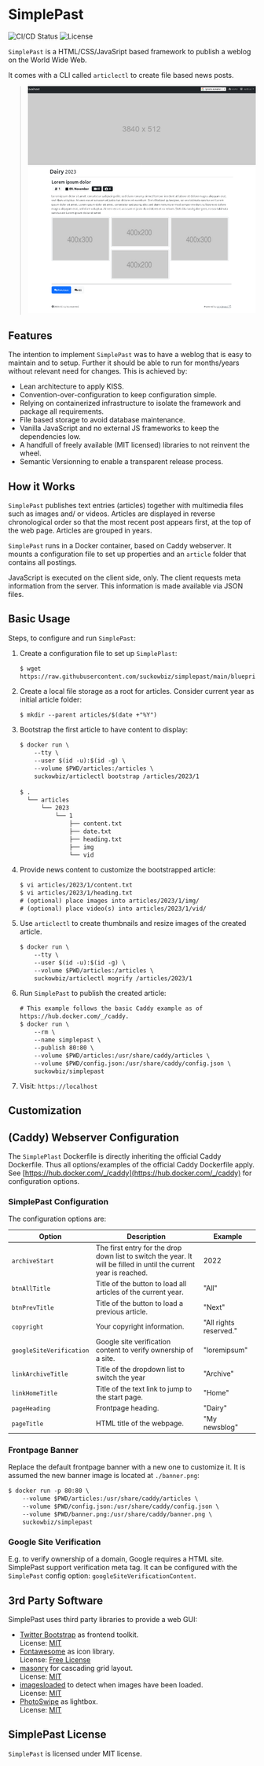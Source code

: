 # SimplePast

![CI/CD Status](https://img.shields.io/github/actions/workflow/status/suckowbiz/simplepast/publish.yml)
![License](https://img.shields.io/github/license/suckowbiz/simplepast)

`SimplePast` is a HTML/CSS/JavaSript based framework to publish a weblog on the World Wide Web.

It comes with a CLI called `articlectl` to create file based news posts.

> ![Screenshot](./screen.png)

## Features

The intention to implement `SimplePast` was to have a weblog that is easy to maintain and to setup. Further it should be able to run for months/years without relevant need for changes. This is achieved by:

- Lean architecture to apply KISS.
- Convention-over-configuration to keep configuration simple.
- Relying on containerized infrastructure to isolate the framework and package all requirements.
- File based storage to avoid database maintenance.
- Vanilla JavaScript and no external JS frameworks to keep the dependencies low. 
- A handfull of freely available (MIT licensed) libraries to not reinvent the wheel.
- Semantic Versionning to enable a transparent release process.

## How it Works

`SimplePast` publishes text entries (articles) together with multimedia files such as images and/ or videos. Articles are displayed in reverse chronological order so that the most recent post appears first, at the top of the web page. Articles are grouped in years.

`SimplePast` runs in a Docker container, based on Caddy webserver. It mounts a configuration file to set up properties and an `article` folder that contains all postings.

JavaScript is executed on the client side, only. The client requests meta information from the server. This information is made available via JSON files. 

## Basic Usage

Steps, to configure and run `SimplePast`:

1. Create a configuration file to set up `SimplePlast`:

   ```shell
   $ wget https://raw.githubusercontent.com/suckowbiz/simplepast/main/blueprints/config.json
   ```

1. Create a local file storage as a root for articles. Consider current year as initial article folder:

   ```shell
   $ mkdir --parent articles/$(date +"%Y")
   ```

1. Bootstrap the first article to have content to display:

   ```shell
   $ docker run \
       --tty \
       --user $(id -u):$(id -g) \
       --volume $PWD/articles:/articles \
       suckowbiz/articlectl bootstrap /articles/2023/1
   
   $ .
     └── articles
         └── 2023
             └── 1
                 ├── content.txt
                 ├── date.txt
                 ├── heading.txt
                 ├── img
                 └── vid
   ```

1. Provide news content to customize the bootstrapped article:

   ```shell
   $ vi articles/2023/1/content.txt
   $ vi articles/2023/1/heading.txt
   # (optional) place images into articles/2023/1/img/
   # (optional) place video(s) into articles/2023/1/vid/
   ```

1. Use `articlectl` to create thumbnails and resize images of the created article.

    ```shell
    $ docker run \
        --tty \
        --user $(id -u):$(id -g) \
        --volume $PWD/articles:/articles \
        suckowbiz/articlectl mogrify /articles/2023/1
    ```

1. Run `SimplePast` to publish the created article:

   ```shell
   # This example follows the basic Caddy example as of https://hub.docker.com/_/caddy.
   $ docker run \
       --rm \
       --name simplepast \
       --publish 80:80 \
       --volume $PWD/articles:/usr/share/caddy/articles \
       --volume $PWD/config.json:/usr/share/caddy/config.json \
       suckowbiz/simplepast
   ```

1. Visit: `https://localhost`

## Customization

## (Caddy) Webserver Configuration

The `SimplePlast` Dockerfile is directly inheriting the official Caddy Dockerfile. Thus all options/examples of the official Caddy Dockerfile apply. See [https://hub.docker.com/_/caddy](https://hub.docker.com/_/caddy) for configuration options.

### SimplePast Configuration

The configuration options are:

| Option | Description | Example |
| ------ | ----------- | ------- |
| `archiveStart` | The first entry for the drop down list to switch the year. It will be filled in until the current year is reached. | 2022 |
| `btnAllTitle` | Title of the button to load all articles of the current year. | "All" |
| `btnPrevTitle` | Title of the button to load a previous article. | "Next" |
| `copyright` | Your copyright information. | "All rights reserved." |
| `googleSiteVerification` | Google site verification content to verify ownership of a site. | "loremipsum" |
| `linkArchiveTitle` | Title of the dropdown list to switch the year | "Archive" |
| `linkHomeTitle` | Title of the text link to jump to the start page. | "Home" |
| `pageHeading` | Frontpage heading. | "Dairy" |
| `pageTitle` | HTML title of the webpage. | "My newsblog" |

### Frontpage Banner

Replace the default frontpage banner with a new one to customize it. It is assumed the new banner image is located at `./banner.png`:

```shell
$ docker run -p 80:80 \
    --volume $PWD/articles:/usr/share/caddy/articles \
    --volume $PWD/config.json:/usr/share/caddy/config.json \
    --volume $PWD/banner.png:/usr/share/caddy/banner.png \
    suckowbiz/simplepast
```

### Google Site Verification

E.g. to verify ownership of a domain, Google requires a HTML site. SimplePast support verification meta tag. It can be configured with the `SimplePast` config option: `googleSiteVerificationContent`.

## 3rd Party Software

SimplePast uses third party libraries to provide a web GUI:

- [Twitter Bootstrap](https://getbootstrap.com/) as frontend toolkit.  
  License: [MIT](https://github.com/twbs/bootstrap/blob/main/LICENSE)
- [Fontawesome](https://fontawesome.com/) as icon library.  
  License: [Free License](https://fontawesome.com/license/free)
- [masonry](https://github.com/desandro/masonry) for cascading grid layout.  
  License: [MIT](https://desandro.mit-license.org/)
- [imagesloaded](https://github.com/desandro/imagesloaded) to detect when images have been loaded.  
  License: [MIT](https://desandro.mit-license.org/)
- [PhotoSwipe](https://github.com/dimsemenov/photoswipe) as lightbox.  
  License: [MIT](https://github.com/dimsemenov/PhotoSwipe/blob/master/LICENSE)

## SimplePast License

`SimplePast` is licensed under MIT license.
